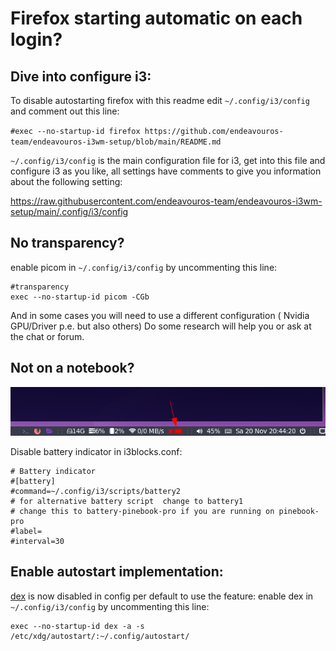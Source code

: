 # Firefox starting automatic on each login? 

## Dive into configure i3:

To disable autostarting firefox with this readme edit `~/.config/i3/config` and comment out this line:

`#exec --no-startup-id firefox https://github.com/endeavouros-team/endeavouros-i3wm-setup/blob/main/README.md`

`~/.config/i3/config` is the main configuration file for i3, get into this file and configure i3 as you like, all settings have comments to give you information about the following setting:

https://raw.githubusercontent.com/endeavouros-team/endeavouros-i3wm-setup/main/.config/i3/config

## No transparency? 

enable picom in `~/.config/i3/config` by uncommenting this line:

```
#transparency 
exec --no-startup-id picom -CGb
```

And in some cases you will need to use a different configuration ( Nvidia GPU/Driver p.e. but also others)
Do some research will help you or ask at the chat or forum.

## Not on a notebook? 
![alt text](https://raw.githubusercontent.com/endeavouros-team/screenshots/master/battery-red-i3.png "no-battery?")

Disable battery indicator in i3blocks.conf:

```
# Battery indicator
#[battery]
#command=~/.config/i3/scripts/battery2
# for alternative battery script  change to battery1
# change this to battery-pinebook-pro if you are running on pinebook-pro
#label=
#interval=30
```

## Enable autostart implementation:
[dex](https://github.com/jceb/dex) is now disabled in config per default to use the feature:
enable dex in `~/.config/i3/config` by uncommenting this line:

```
exec --no-startup-id dex -a -s /etc/xdg/autostart/:~/.config/autostart/
```
